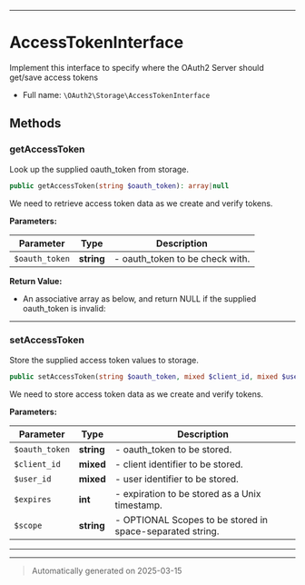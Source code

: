 ***

# AccessTokenInterface

Implement this interface to specify where the OAuth2 Server
should get/save access tokens



* Full name: `\OAuth2\Storage\AccessTokenInterface`



## Methods


### getAccessToken

Look up the supplied oauth_token from storage.

```php
public getAccessToken(string $oauth_token): array|null
```

We need to retrieve access token data as we create and verify tokens.






**Parameters:**

| Parameter | Type | Description |
|-----------|------|-------------|
| `$oauth_token` | **string** | - oauth_token to be check with. |


**Return Value:**

- An associative array as below, and return NULL if the supplied oauth_token is invalid:




***

### setAccessToken

Store the supplied access token values to storage.

```php
public setAccessToken(string $oauth_token, mixed $client_id, mixed $user_id, int $expires, string $scope = null): mixed
```

We need to store access token data as we create and verify tokens.






**Parameters:**

| Parameter | Type | Description |
|-----------|------|-------------|
| `$oauth_token` | **string** | - oauth_token to be stored. |
| `$client_id` | **mixed** | - client identifier to be stored. |
| `$user_id` | **mixed** | - user identifier to be stored. |
| `$expires` | **int** | - expiration to be stored as a Unix timestamp. |
| `$scope` | **string** | - OPTIONAL Scopes to be stored in space-separated string. |





***


***
> Automatically generated on 2025-03-15
